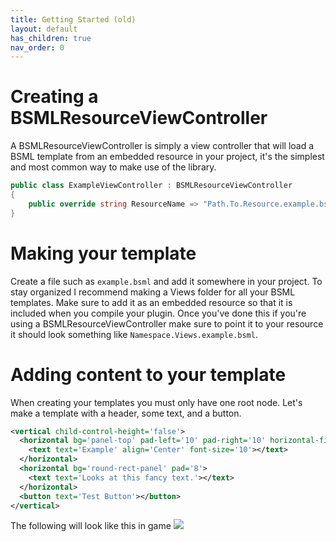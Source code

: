 ```yaml
---
title: Getting Started (old)
layout: default
has_children: true
nav_order: 0
---
```

# Creating a BSMLResourceViewController
A BSMLResourceViewController is simply a view controller that will load a BSML template from an embedded resource in your project, it's the simplest and most common way to make use of the library.
```csharp
public class ExampleViewController : BSMLResourceViewController
{
    public override string ResourceName => "Path.To.Resource.example.bsml";
}
```
# Making your template
Create a file such as `example.bsml` and add it somewhere in your project. To stay organized I recommend making a Views folder for all your BSML templates. Make sure to add it as an embedded resource so that it is included when you compile your plugin. Once you've done this if you're using a BSMLResourceViewController make sure to point it to your resource it should look something like `Namespace.Views.example.bsml`.

# Adding content to your template
When creating your templates you must only have one root node. Let's make a template with a header, some text, and a button.
```xml
<vertical child-control-height='false'>
  <horizontal bg='panel-top' pad-left='10' pad-right='10' horizontal-fit='PreferredSize'>
    <text text='Example' align='Center' font-size='10'></text>
  </horizontal>
  <horizontal bg='round-rect-panel' pad='8'>
    <text text='Looks at this fancy text.'></text>
  </horizontal>
  <button text='Test Button'></button>
</vertical>
```
The following will look like this in game
![](https://i.imgur.com/NYEakzd.png)
